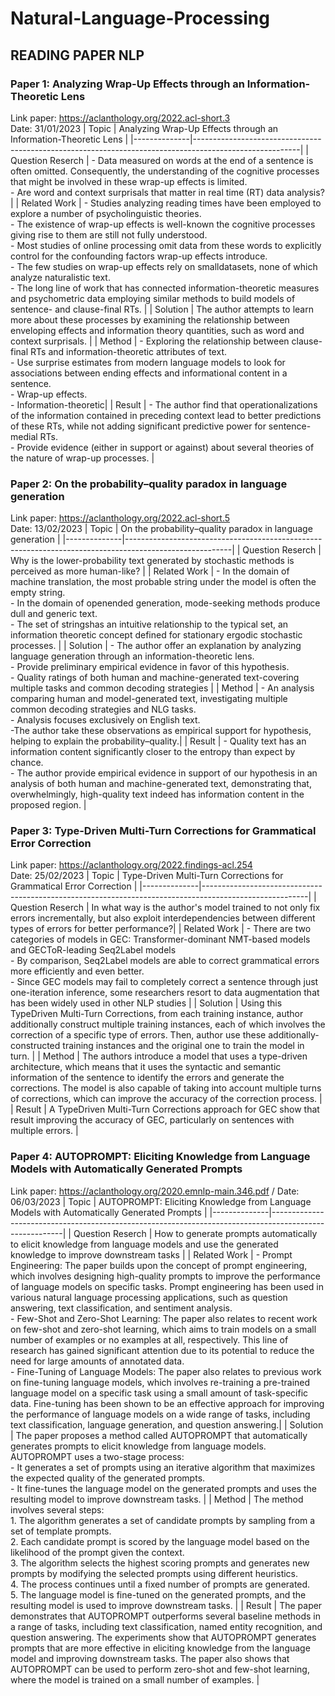 # Natural-Language-Processing

## READING PAPER NLP

### Paper 1: Analyzing Wrap-Up Effects through an Information-Theoretic Lens
Link paper: https://aclanthology.org/2022.acl-short.3 \
Date: 31/01/2023
| Topic        |                 Analyzing Wrap-Up Effects through an Information-Theoretic Lens                                             |
|--------------|--------------------------------------------------------------------------------------------------------|
| Question Reserch    | - Data measured on words at the end of a sentence is often omitted. Consequently, the understanding of the cognitive processes that might be involved in these wrap-up effects is limited. <br /> - Are word and context surprisals that matter in real time (RT) data analysis? |
| Related Work | - Studies analyzing reading times have been employed to explore a number of psycholinguistic theories.<br /> - The existence of wrap-up effects is well-known the cognitive processes giving rise to them are still not fully understood.<br /> - Most studies of online processing omit data from these words to explicitly control for the confounding factors wrap-up effects introduce.<br /> - The few studies on wrap-up effects rely on smalldatasets, none of which analyze naturalistic text.<br /> - The long line of work that has connected information-theoretic measures and psychometric data employing similar methods to build models of sentence- and clause-final RTs. |
| Solution     | The author attempts to learn more about these processes by examining the relationship between enveloping effects and information theory quantities, such as word and context surprisals. |
| Method       | - Exploring the relationship between clause-final RTs and information-theoretic attributes of text.<br /> - Use surprise estimates from modern language models to look for associations between ending effects and informational content in a sentence.<br /> - Wrap-up effects.<br /> - Information-theoretic|
| Result       | - The author find that operationalizations of the information contained in preceding context lead to better predictions of these RTs, while not adding significant predictive power for sentence-medial RTs.<br /> - Provide evidence (either in support or against) about several theories of the nature of wrap-up processes. |

### Paper 2: On the probability–quality paradox in language generation
Link paper: https://aclanthology.org/2022.acl-short.5 \
Date: 13/02/2023
| Topic        |                 On the probability–quality paradox in language generation                                            |
|--------------|--------------------------------------------------------------------------------------------------------|
| Question Reserch    | Why is the lower-probability text generated by stochastic methods is perceived as more human-like? |
| Related Work |  - In the domain of machine translation, the most probable string under the model is often the empty string. <br /> - In the domain of openended generation, mode-seeking methods produce dull and generic text. <br /> - The set of stringshas an intuitive relationship to the typical set, an information theoretic concept defined for stationary ergodic stochastic processes. |
| Solution     | - The author offer an explanation by analyzing language generation through an information-theoretic lens. <br /> - Provide preliminary empirical evidence in favor of this hypothesis. <br /> - Quality ratings of both human and machine-generated text-covering multiple tasks and common decoding strategies  |
| Method       | - An analysis comparing human and model-generated text, investigating multiple common decoding strategies and NLG tasks.<br /> - Analysis focuses exclusively on English text. <br /> -The author take these observations as empirical support for hypothesis, helping to explain the probability–quality.|
| Result       | - Quality text has an information content significantly closer to the entropy than expect by chance. <br /> - The author provide empirical evidence in support of our hypothesis in an analysis of both human and machine-generated text, demonstrating that, overwhelmingly, high-quality text indeed has information content in the proposed region. |

### Paper 3: Type-Driven Multi-Turn Corrections for Grammatical Error Correction
Link paper: https://aclanthology.org/2022.findings-acl.254 \
Date: 25/02/2023
| Topic        |          Type-Driven Multi-Turn Corrections for Grammatical Error Correction          |
|--------------|--------------------------------------------------------------------------------------------------------|
| Question Reserch   | In what way is the author's model trained to not only fix errors incrementally, but also exploit interdependencies between different types of errors for better performance?|
| Related Work |  - There are two categories of models in GEC: Transformer-dominant NMT-based models and GECToR-leading Seq2Label models <br /> - By comparison, Seq2Label models are able to correct grammatical errors more efficiently and even better. <br /> - Since GEC models may fail to completely correct a sentence through just one-iteration inference, some researchers resort to data augmentation that has been widely used in other NLP studies |
| Solution     | Using this TypeDriven Multi-Turn Corrections, from each training instance, author additionally construct multiple training instances, each of which involves the correction of a specific type of errors. Then, author use these additionally-constructed training instances and the original one to train the model in turn. |
| Method       | The authors introduce a model that uses a type-driven architecture, which means that it uses the syntactic and semantic information of the sentence to identify the errors and generate the corrections. The model is also capable of taking into account multiple turns of corrections, which can improve the accuracy of the correction process. |
| Result       | A TypeDriven Multi-Turn Corrections approach for GEC show that result improving the accuracy of GEC, particularly on sentences with multiple errors. |

### Paper 4: AUTOPROMPT: Eliciting Knowledge from Language Models with Automatically Generated Prompts
Link paper: https://aclanthology.org/2020.emnlp-main.346.pdf /
Date: 06/03/2023
| Topic        |                 AUTOPROMPT: Eliciting Knowledge from Language Models with Automatically Generated Prompts                                           |
|--------------|--------------------------------------------------------------------------------------------------------|
| Question Reserch    | How to generate prompts automatically to elicit knowledge from language models and use the generated knowledge to improve downstream tasks |
| Related Work |  - Prompt Engineering: The paper builds upon the concept of prompt engineering, which involves designing high-quality prompts to improve the performance of language models on specific tasks. Prompt engineering has been used in various natural language processing applications, such as question answering, text classification, and sentiment analysis. <br /> - Few-Shot and Zero-Shot Learning: The paper also relates to recent work on few-shot and zero-shot learning, which aims to train models on a small number of examples or no examples at all, respectively. This line of research has gained significant attention due to its potential to reduce the need for large amounts of annotated data. <br /> - Fine-Tuning of Language Models: The paper also relates to previous work on fine-tuning language models, which involves re-training a pre-trained language model on a specific task using a small amount of task-specific data. Fine-tuning has been shown to be an effective approach for improving the performance of language models on a wide range of tasks, including text classification, language generation, and question answering.|
| Solution     | The paper proposes a method called AUTOPROMPT that automatically generates prompts to elicit knowledge from language models. AUTOPROMPT uses a two-stage process:  <br />  - It generates a set of prompts using an iterative algorithm that maximizes the expected quality of the generated prompts. <br /> - It fine-tunes the language model on the generated prompts and uses the resulting model to improve downstream tasks.  |
| Method       | The method involves several steps: <br /> 1. The algorithm generates a set of candidate prompts by sampling from a set of template prompts. <br /> 2. Each candidate prompt is scored by the language model based on the likelihood of the prompt given the context. <br /> 3. The algorithm selects the highest scoring prompts and generates new prompts by modifying the selected prompts using different heuristics. <br /> 4. The process continues until a fixed number of prompts are generated. <br /> 5. The language model is fine-tuned on the generated prompts, and the resulting model is used to improve downstream tasks. |
| Result       | The paper demonstrates that AUTOPROMPT outperforms several baseline methods in a range of tasks, including text classification, named entity recognition, and question answering. The experiments show that AUTOPROMPT generates prompts that are more effective in eliciting knowledge from the language model and improving downstream tasks. The paper also shows that AUTOPROMPT can be used to perform zero-shot and few-shot learning, where the model is trained on a small number of examples. |

